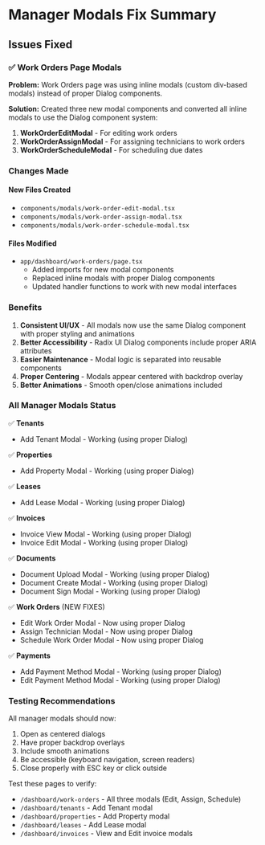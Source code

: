 # Manager Modals Fix Summary

## Issues Fixed

### ✅ Work Orders Page Modals
**Problem:** Work Orders page was using inline modals (custom div-based modals) instead of proper Dialog components.

**Solution:** Created three new modal components and converted all inline modals to use the Dialog component system:

1. **WorkOrderEditModal** - For editing work orders
2. **WorkOrderAssignModal** - For assigning technicians to work orders  
3. **WorkOrderScheduleModal** - For scheduling due dates

### Changes Made

#### New Files Created
- `components/modals/work-order-edit-modal.tsx`
- `components/modals/work-order-assign-modal.tsx`
- `components/modals/work-order-schedule-modal.tsx`

#### Files Modified
- `app/dashboard/work-orders/page.tsx`
  - Added imports for new modal components
  - Replaced inline modals with proper Dialog components
  - Updated handler functions to work with new modal interfaces

### Benefits

1. **Consistent UI/UX** - All modals now use the same Dialog component with proper styling and animations
2. **Better Accessibility** - Radix UI Dialog components include proper ARIA attributes
3. **Easier Maintenance** - Modal logic is separated into reusable components
4. **Proper Centering** - Modals appear centered with backdrop overlay
5. **Better Animations** - Smooth open/close animations included

### All Manager Modals Status

✅ **Tenants**
- Add Tenant Modal - Working (using proper Dialog)

✅ **Properties**  
- Add Property Modal - Working (using proper Dialog)

✅ **Leases**
- Add Lease Modal - Working (using proper Dialog)

✅ **Invoices**
- Invoice View Modal - Working (using proper Dialog)
- Invoice Edit Modal - Working (using proper Dialog)

✅ **Documents**
- Document Upload Modal - Working (using proper Dialog)
- Document Create Modal - Working (using proper Dialog)
- Document Sign Modal - Working (using proper Dialog)

✅ **Work Orders** (NEW FIXES)
- Edit Work Order Modal - Now using proper Dialog
- Assign Technician Modal - Now using proper Dialog
- Schedule Work Order Modal - Now using proper Dialog

✅ **Payments**
- Add Payment Method Modal - Working (using proper Dialog)
- Edit Payment Method Modal - Working (using proper Dialog)

### Testing Recommendations

All manager modals should now:
1. Open as centered dialogs
2. Have proper backdrop overlays
3. Include smooth animations
4. Be accessible (keyboard navigation, screen readers)
5. Close properly with ESC key or click outside

Test these pages to verify:
- `/dashboard/work-orders` - All three modals (Edit, Assign, Schedule)
- `/dashboard/tenants` - Add Tenant modal
- `/dashboard/properties` - Add Property modal
- `/dashboard/leases` - Add Lease modal
- `/dashboard/invoices` - View and Edit invoice modals

